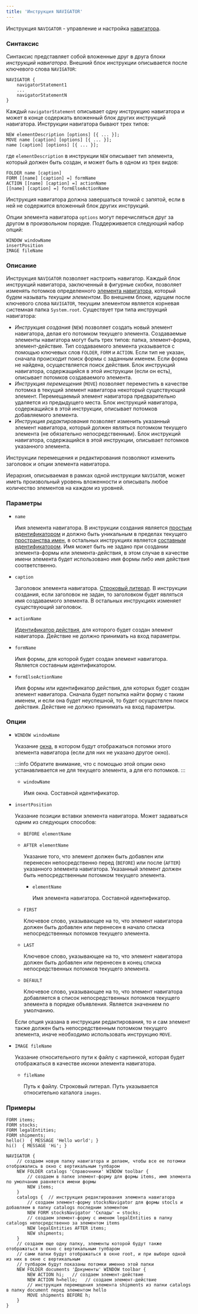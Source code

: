 ```yaml
---
title: 'Инструкция NAVIGATOR'
---
```


Инструкция `NAVIGATOR` - управление и настройка [навигатора](Navigator.md).

### Синтаксис

Синтаксис представляет собой вложенные друг в друга блоки *инструкций навигатора*. Внешний блок инструкции описывается после ключевого слова `NAVIGATOR`:

```
NAVIGATOR {
    navigatorStatement1 
    ...
    navigatorStatementN
}
```

Каждый `navigatorStatement` описывает одну инструкцию навигатора и может в конце содержать вложенный блок других инструкций навигатора. Инструкции навигатора бывают трех типов:  

```
NEW elementDescription [options] [{ ... }];
MOVE name [caption] [options] [{ ... }];
name [caption] [options] [{ ... }];
```

где `elementDescription` в инструкции `NEW` описывает тип элемента, который должен быть создан, и может быть в одном из трех видов:

```
FOLDER name [caption] 
FORM [[name] [caption] =] formName
ACTION [[name] [caption] =] actionName
[[name] [caption] =] formElseActionName
```

Инструкция навигатора должна завершаться точкой с запятой, если в ней не содержится вложенный блок других инструкций.

Опции элемента навигатора `options` могут перечисляться друг за другом в произвольном порядке. Поддерживается следующий набор опций:

```
WINDOW windowName
insertPosition
IMAGE fileName
```

### Описание

Инструкция `NAVIGATOR` позволяет настроить навигатор. Каждый блок инструкций навигатора, заключенный в фигурные скобки, позволяет изменять потомков определенного [элемента навигатора](Navigator.md), который будем называть *текущим элементом*. Во внешнем блоке, идущем после ключевого слова `NAVIGATOR`, текущим элементом является корневая системная папка `System.root`. Существует три типа инструкций навигатора:

-   *Инструкция создания* (`NEW`) позволяет создать новый элемент навигатора, делая его потомком текущего элемента. Создаваемые элементы навигатора могут быть трех типов: папка, элемент-форма, элемент-действие. Тип создаваемого элемента указывается с помощью ключевых слов `FOLDER`, `FORM` и `ACTION`. Если тип не указан, сначала происходит поиск формы с заданным именем. Если форма не найдена, осуществляется поиск действия. Блок инструкций навигатора, содержащийся в этой инструкции (если он есть), описывает потомков создаваемого элемента.
-   *Инструкция перемещения* (`MOVE`) позволяет переместить в качестве потомка в текущий элемент навигатора некоторый существующий элемент. Перемещаемый элемент навигатора предварительно удаляется из предыдущего места. Блок инструкций навигатора, содержащийся в этой инструкции, описывает потомков добавляемого элемента. 
-   *Инструкция редактирования* позволяет изменить указанный элемент навигатора, который должен являться потомком текущего элемента (не обязательно непосредственным). Блок инструкций навигатора, содержащийся в этой инструкции, описывает потомков указанного элемента.

Инструкции перемещения и редактирования позволяют изменить заголовок и опции элемента навигатора.

Иерархия, описываемая в рамках одной инструкции `NAVIGATOR`, может иметь произвольный уровень вложенности и описывать любое количество элементов на каждом из уровней.

### Параметры

- `name`

    Имя элемента навигатора. В инструкции создания является [простым идентификатором](IDs.md#id) и должно быть уникальным в пределах текущего [пространства имен](Naming.md#namespace), в остальных инструкциях является [составным идентификатором](IDs.md#cid). Имя может быть не задано при создании элемента-формы или элемента-действия, в этом случае в качестве имени элемента будет использовано имя формы либо имя действия соответственно.

- `caption`

    Заголовок элемента навигатора. [Строковый литерал](Literals.md#strliteral). В инструкции создания, если заголовок не задан, то заголовком будет являться имя создаваемого элемента. В остальных инструкциях изменяет существующий заголовок.

- `actionName`

    [Идентификатор действия](IDs.md#propertyid), для которого будет создан элемент навигатора. Действие не должно принимать на вход параметры.

- `formName`

    Имя формы, для которой будет создан элемент навигатора. Является составным идентификатором.

- `formElseActionName`

    Имя формы или идентификатор действия, для которых будет создан элемент навигатора. Сначала будет попытка найти форму с таким именем, и если она будет неуспешной, то будет осуществлен поиск действия. Действие не должно принимать на вход параметры.

### Опции

- `WINDOW windowName`

    Указание [окна](Navigator_design.md), в котором будут отображаться потомки этого элемента навигатора (если для них не указано другое окно).

    :::info
    Обратите внимание, что с помощью этой опции окно устанавливается не для текущего элемента, а для его потомков.
    :::

    - `windowName`

        Имя окна. Составной идентификатор.

- `insertPosition`

    Указание позиции вставки элемента навигатора. Может задаваться одним из следующих способов:

    - `BEFORE elementName`
    - `AFTER elementName`

        Указание того, что элемент должен быть добавлен или перенесен непосредственно перед (`BEFORE`) или после (`AFTER`) указанного элемента навигатора. Указанный элемент должен быть непосредственным потомком текущего элемента. 

        - `elementName`

            Имя элемента навигатора. Составной идентификатор.

    - `FIRST`

        Ключевое слово, указывающее на то, что элемент навигатора должен быть добавлен или перенесен в начало списка непосредственных потомков текущего элемента.

    - `LAST`

        Ключевое слово, указывающее на то, что элемент навигатора должен быть добавлен или перенесен в конец списка непосредственных потомков текущего элемента.

    - `DEFAULT`

        Ключевое слово, указывающее на то, что элемент навигатора добавляется в список непосредственных потомков текущего элемента в порядке объявления. Является значением по умолчанию.

    Если опция указана в инструкции редактирования, то и сам элемент также должен быть непосредственным потомком текущего элемента, иначе необходимо использовать инструкцию `MOVE`.

- `IMAGE fileName`

    Указание относительного пути к файлу с картинкой, которая будет отображаться в качестве иконки элемента навигатора. 

    - `fileName`

        Путь к файлу. Строковый литерал. Путь указывается относительно каталога `images`.

### Примеры

```lsf
FORM items;
FORM stocks;
FORM legalEntities;
FORM shipments;
hello()  { MESSAGE 'Hello world'; }
hi()  { MESSAGE 'Hi'; }

NAVIGATOR {
    // создаем новую папку навигатора и делаем, чтобы все ее потомки отображались в окно с вертикальным тулбаром
    NEW FOLDER catalogs 'Справочники' WINDOW toolbar { 
        // создаем в папке элемент-форму для формы items, имя элемента по умолчанию равняется имени формы
        NEW items; 
    }
    catalogs {  // инструкция редактирования элемента навигатора
        // создаем элемент-форму stocksNavigator для формы stocls и добавляем в папку catalogs последним элементом
        NEW FORM stocksNavigator 'Склады' = stocks; 
        // создаем элемент-форму с именем legalEntities в папку catalogs непосредственно за элементом items
        NEW legalEntities AFTER items; 
        NEW shipments;
    }
    // создаем еще одну папку, элементы которой будут также отображаться в окно с вертикальным тулбаром
    // сами папки будут отображаться в окне root, и при выборе одной из них в окне с вертикальным
    // тулбаром будут показаны потомки именно этой папки
    NEW FOLDER documents 'Документы' WINDOW toolbar { 
        NEW ACTION hi;   // создаем элемент-действие
        NEW ACTION h=hello;   // создаем элемент-действие
        // инструкция перемещения элемента shipments из папки catalogs в папку document перед элементом hello
        MOVE shipments BEFORE h; 
    }
}
```
